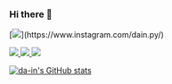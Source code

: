 ### Hi there 👋

[![](http://img.shields.io/badge/-instagram-E4405F?style=flat-square&logo=instagram&logoColor=white&link="https://www.instagram.com/dain.py/")](https://www.instagram.com/dain.py/)

<a href="https://www.instagram.com/dain.py/">
  <img src="http://img.shields.io/badge/-instagram-E4405F?style=flat-square&logo=instagram&logoColor=white&link="https://www.instagram.com/dain.py/"/>
</a>
<a href="https://www.facebook.com/profile.php?id=100005450081761">
  <img src="http://img.shields.io/badge/-facebook-1877F2?style=flat-square&logo=Facebook&logoColor=white&link=https://www.facebook.com/profile.php?id=100005450081761"/>
</a>
<a href="https://www.facebook.com/profile.php?id=100005450081761">
  <img src="http://img.shields.io/badge/-facebook-1877F2?style=flat-square&logo=Facebook&logoColor=white&link=https://www.facebook.com/profile.php?id=100005450081761"/>
</a>


[![da-in's GitHub stats](https://github-readme-stats.vercel.app/api?username=da-in)](https://github.com/anuraghazra/github-readme-stats)

<!--
**da-in/da-in** is a ✨ _special_ ✨ repository because its `README.md` (this file) appears on your GitHub profile.

Here are some ideas to get you started:

- 🔭 I’m currently working on ...
- 🌱 I’m currently learning ...
- 👯 I’m looking to collaborate on ...
- 🤔 I’m looking for help with ...
- 💬 Ask me about ...
- 📫 How to reach me: ...
- 😄 Pronouns: ...
- ⚡ Fun fact: ...
-->
